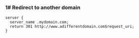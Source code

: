 
### 1# Redirect to another domain
```
server {
  server_name .mydomain.com;
  return 301 http://www.adifferentdomain.com$request_uri;
}
```
